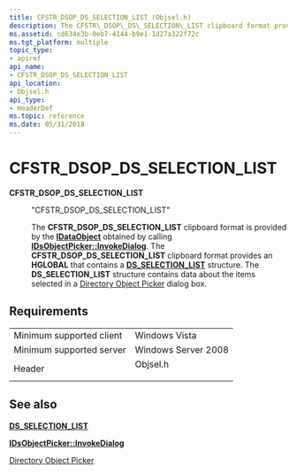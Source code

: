 ```yaml
---
title: CFSTR_DSOP_DS_SELECTION_LIST (Objsel.h)
description: The CFSTR\_DSOP\_DS\_SELECTION\_LIST clipboard format provides an HGLOBAL that contains a DS\_SELECTION\_LIST structure. The DS\_SELECTION\_LIST structure contains data about the items selected in a Directory Object Picker dialog box.
ms.assetid: cd634e3b-0eb7-4144-b9e1-1d27a322f72c
ms.tgt_platform: multiple
topic_type:
- apiref
api_name:
- CFSTR_DSOP_DS_SELECTION_LIST
api_location:
- Objsel.h
api_type:
- HeaderDef
ms.topic: reference
ms.date: 05/31/2018
---
```


# CFSTR\_DSOP\_DS\_SELECTION\_LIST

<dl> <dt>

<span id="CFSTR_DSOP_DS_SELECTION_LIST"></span><span id="cfstr_dsop_ds_selection_list"></span>**CFSTR\_DSOP\_DS\_SELECTION\_LIST**
</dt> <dd> <dl> <dt>

"CFSTR\_DSOP\_DS\_SELECTION\_LIST"
</dt> <dt>



The **CFSTR\_DSOP\_DS\_SELECTION\_LIST** clipboard format is provided by the [**IDataObject**](/windows/win32/api/objidl/nn-objidl-idataobject) obtained by calling [**IDsObjectPicker::InvokeDialog**](/windows/desktop/api/Objsel/nf-objsel-idsobjectpicker-invokedialog). The **CFSTR\_DSOP\_DS\_SELECTION\_LIST** clipboard format provides an **HGLOBAL** that contains a [**DS\_SELECTION\_LIST**](/windows/desktop/api/Objsel/ns-objsel-ds_selection_list) structure. The **DS\_SELECTION\_LIST** structure contains data about the items selected in a [Directory Object Picker](directory-object-picker.md) dialog box.


</dt> </dl> </dd> </dl>

## Requirements



|                                     |                                                                                     |
|-------------------------------------|-------------------------------------------------------------------------------------|
| Minimum supported client<br/> | Windows Vista<br/>                                                            |
| Minimum supported server<br/> | Windows Server 2008<br/>                                                      |
| Header<br/>                   | <dl> <dt>Objsel.h</dt> </dl> |



## See also

<dl> <dt>

[**DS\_SELECTION\_LIST**](/windows/desktop/api/Objsel/ns-objsel-ds_selection_list)
</dt> <dt>

[**IDsObjectPicker::InvokeDialog**](/windows/desktop/api/Objsel/nf-objsel-idsobjectpicker-invokedialog)
</dt> <dt>

[Directory Object Picker](directory-object-picker.md)
</dt> </dl>

 


